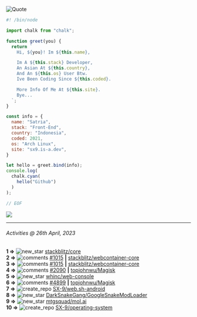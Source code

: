 <picture>
  <source media="(prefers-color-scheme: dark)" srcset="https://readme-typing-svg.herokuapp.com?font=Fira+Code&pause=1000&color=90D1F7&repeat=false&width=435&lines=%22Programming+Is+Painful+And+Fun%22">
  <source media="(prefers-color-scheme: light)" srcset="https://readme-typing-svg.herokuapp.com?font=Fira+Code&pause=1000&color=000000&repeat=false&width=435&lines=F*ck+You+Light+Mode+User;%22Programming+Is+Painful+And+Fun%22">
  <img alt="Quote">
</picture>

```js
#! /bin/node

import chalk from "chalk";

function greet(you) {
  return `
    Hi, ${you}! Im ${this.name},

    Im A ${this.stack} Developer,
    An Asian At ${this.country},
    And An ${this.os} User Btw.
    Ive Been Coding Since ${this.coded}.

    More Info Of Me At ${this.site}.
    Bye...
  `;
}

const info = {
  name: "Satria",
  stack: "Front-End",
  country: "Indonesia",
  coded: 2021,
  os: "Arch Linux",
  site: "sx9.is-a.dev",
}

let hello = greet.bind(info);
console.log(
  chalk.cyan(
    hello("Github")
  )
);

// EOF
```

![](https://skillicons.dev/icons?i=md,py,raspberrypi,replit,twitter,neovim,ts,vercel,bash,html,css,js,discord,express,git,github,vite,vue,firebase,linux,nodejs,vscode&theme=light&perline=11)

---

<!--RECENT_ACTIVITY:last_update-->
###### Activities @ 26th April, 2023
<!--RECENT_ACTIVITY:last_update_end-->

<!--RECENT_ACTIVITY:start-->
**1 =>** ![new_star](https://cdn.jsdelivr.net/gh/Readme-Workflows/Readme-Icons@main/icons/octicons/StarredRepositoryYellow.svg) [stackblitz/core](https://github.com/stackblitz/core)<br>
**2 =>** ![comments](https://cdn.jsdelivr.net/gh/Readme-Workflows/Readme-Icons@main/icons/octicons/Comment.svg) [#1015](https://github.com/stackblitz/webcontainer-core/issues/1015#issuecomment-1521843137) **|** [stackblitz/webcontainer-core](https://github.com/stackblitz/webcontainer-core)<br>
**3 =>** ![comments](https://cdn.jsdelivr.net/gh/Readme-Workflows/Readme-Icons@main/icons/octicons/Comment.svg) [#1015](https://github.com/stackblitz/webcontainer-core/issues/1015#issuecomment-1521837592) **|** [stackblitz/webcontainer-core](https://github.com/stackblitz/webcontainer-core)<br>
**4 =>** ![comments](https://cdn.jsdelivr.net/gh/Readme-Workflows/Readme-Icons@main/icons/octicons/Comment.svg) [#2090](https://github.com/topjohnwu/Magisk/issues/2090#issuecomment-1519062070) **|** [topjohnwu/Magisk](https://github.com/topjohnwu/Magisk)<br>
**5 =>** ![new_star](https://cdn.jsdelivr.net/gh/Readme-Workflows/Readme-Icons@main/icons/octicons/StarredRepositoryYellow.svg) [whinc/web-console](https://github.com/whinc/web-console)<br>
**6 =>** ![comments](https://cdn.jsdelivr.net/gh/Readme-Workflows/Readme-Icons@main/icons/octicons/Comment.svg) [#4899](https://github.com/topjohnwu/Magisk/issues/4899#issuecomment-1515737524) **|** [topjohnwu/Magisk](https://github.com/topjohnwu/Magisk)<br>
**7 =>** ![create_repo](https://cdn.jsdelivr.net/gh/Readme-Workflows/Readme-Icons@main/icons/octicons/Repository.svg) [SX-9/web.sh-android](https://github.com/SX-9/web.sh-android)<br>
**8 =>** ![new_star](https://cdn.jsdelivr.net/gh/Readme-Workflows/Readme-Icons@main/icons/octicons/StarredRepositoryYellow.svg) [DarkSnakeGang/GoogleSnakeModLoader](https://github.com/DarkSnakeGang/GoogleSnakeModLoader)<br>
**9 =>** ![new_star](https://cdn.jsdelivr.net/gh/Readme-Workflows/Readme-Icons@main/icons/octicons/StarredRepositoryYellow.svg) [mtgsquad/mol.ai](https://github.com/mtgsquad/mol.ai)<br>
**10 =>** ![create_repo](https://cdn.jsdelivr.net/gh/Readme-Workflows/Readme-Icons@main/icons/octicons/Repository.svg) [SX-9/operating-system](https://github.com/SX-9/operating-system)<br>
<!--RECENT_ACTIVITY:end-->
